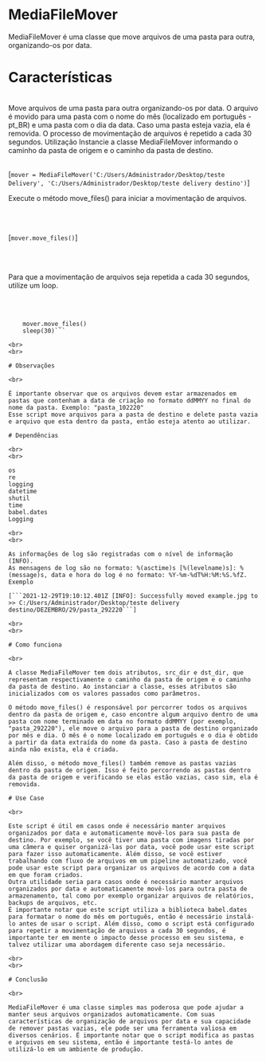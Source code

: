 # MediaFileMover
MediaFileMover é uma classe que move arquivos de uma pasta para outra, organizando-os por data.

# Características
<br>
Move arquivos de uma pasta para outra organizando-os por data.
O arquivo é movido para uma pasta com o nome do mês (localizado em português - pt_BR) e uma pasta com o dia da data.
Caso uma pasta esteja vazia, ela é removida.
O processo de movimentação de arquivos é repetido a cada 30 segundos.
Utilização
Instancie a classe MediaFileMover informando o caminho da pasta de origem e o caminho da pasta de destino.

<br>
<br>

[```mover = MediaFileMover('C:/Users/Administrador/Desktop/teste Delivery', 'C:/Users/Administrador/Desktop/teste delivery destino')```]

Execute o método move_files() para iniciar a movimentação de arquivos.

<br>
<br>

[```mover.move_files()```]

<br>
<br>

Para que a movimentação de arquivos seja repetida a cada 30 segundos, utilize um loop.

<br>
<br>

```while True:
    mover.move_files()
    sleep(30)```

<br>
<br>

# Observações

<br>

É importante observar que os arquivos devem estar armazenados em pastas que contenham a data de criação no formato ddMMYY no final do nome da pasta. Exemplo: "pasta_102220"
Esse script move arquivos para a pasta de destino e delete pasta vazia e arquivo que esta dentro da pasta, então esteja atento ao utilizar.

# Dependências

<br>
<br>

os
re
logging
datetime
shutil
time
babel.dates
Logging

<br>
<br>

As informações de log são registradas com o nível de informação (INFO).
As mensagens de log são no formato: %(asctime)s [%(levelname)s]: %(message)s, data e hora do log é no formato: %Y-%m-%dT%H:%M:%S.%fZ.
Exemplo

[```2021-12-29T19:10:12.401Z [INFO]: Successfully moved example.jpg to >> C:/Users/Administrador/Desktop/teste delivery destino/DEZEMBRO/29/pasta_292220```]

<br>
<br>

# Como funciona

<br>

A classe MediaFileMover tem dois atributos, src_dir e dst_dir, que representam respectivamente o caminho da pasta de origem e o caminho da pasta de destino. Ao instanciar a classe, esses atributos são inicializados com os valores passados como parâmetros.

O método move_files() é responsável por percorrer todos os arquivos dentro da pasta de origem e, caso encontre algum arquivo dentro de uma pasta com nome terminado em data no formato ddMMYY (por exemplo, "pasta_292220"), ele move o arquivo para a pasta de destino organizado por mês e dia. O mês é o nome localizado em português e o dia é obtido a partir da data extraída do nome da pasta. Caso a pasta de destino ainda não exista, ela é criada.

Além disso, o método move_files() também remove as pastas vazias dentro da pasta de origem. Isso é feito percorrendo as pastas dentro da pasta de origem e verificando se elas estão vazias, caso sim, ela é removida.

# Use Case

<br>

Este script é útil em casos onde é necessário manter arquivos organizados por data e automaticamente movê-los para sua pasta de destino. Por exemplo, se você tiver uma pasta com imagens tiradas por uma câmera e quiser organizá-las por data, você pode usar este script para fazer isso automaticamente. Além disso, se você estiver trabalhando com fluxo de arquivos em um pipeline automatizado, você pode usar este script para organizar os arquivos de acordo com a data em que foram criados.
Outra utilidade seria para casos onde é necessário manter arquivos organizados por data e automaticamente movê-los para outra pasta de armazenamento, tal como por exemplo organizar arquivos de relatórios, backups de arquivos, etc.
É importante notar que este script utiliza a biblioteca babel.dates para formatar o nome do mês em português, então é necessário instalá-lo antes de usar o script. Além disso, como o script está configurado para repetir a movimentação de arquivos a cada 30 segundos, é importante ter em mente o impacto desse processo em seu sistema, e talvez utilizar uma abordagem diferente caso seja necessário.

<br>
<br>

# Conclusão

<br>

MediaFileMover é uma classe simples mas poderosa que pode ajudar a manter seus arquivos organizados automaticamente. Com suas características de organização de arquivos por data e sua capacidade de remover pastas vazias, ele pode ser uma ferramenta valiosa em diversos cenários. É importante notar que o script modifica as pastas e arquivos em seu sistema, então é importante testá-lo antes de utilizá-lo em um ambiente de produção.
